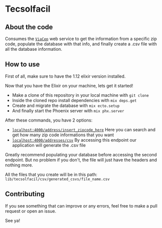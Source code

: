 # Tecsolfacil

## About the code

Consumes the [`ViaCep`](https://viacep.com.br) web service to get the information from a specific zip code, populate the database with that info, and finally create a .csv file with all the database information.


## How to use

First of all, make sure to have the 1.12 elixir version installed.

Now that you have the Elixir on your machine, lets get it started!

  * Make a clone of this repository in your local machine with `git clone`
  * Inside the cloned repo install dependencies with `mix deps.get`
  * Create and migrate the database with `mix ecto.setup`
  * And finally start the Phoenix server with `mix phx.server`

After these commands, you have 2 options:
  * [`localhost:4000/address/insert_zipcode_here`](http://localhost:4000/address/:zip_code)
  Here you can search and get how many zip code informations that you want
  * [`localhost:4000/addresses/csv`](http://localhost:4000/addresses/csv)
  By accessing this endpoint our application will generate the .csv file

Greatly recommend populating your database before accessing the second endpoint. But no problem if you don't, the file will just have the headers and nothing more.

All the files that you create will be in this path: `lib/tecsolfacil/csv/generated_csvs/file_name.csv`

## Contributing

If you see something that can improve or any errors, feel free to make a pull request or open an issue.

See ya!